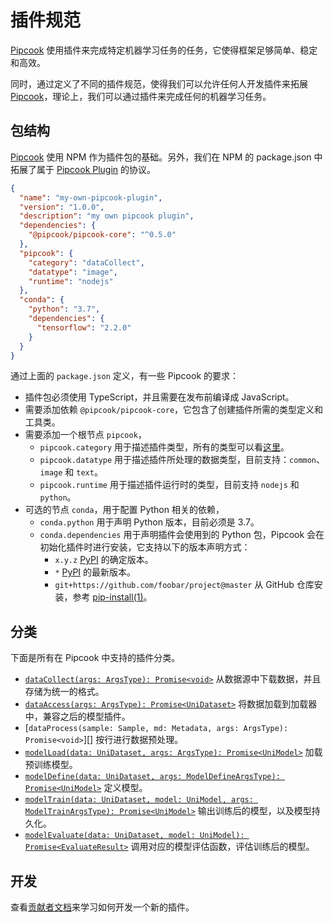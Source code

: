 # 插件规范

[Pipcook][] 使用插件来完成特定机器学习任务的任务，它使得框架足够简单、稳定和高效。

同时，通过定义了不同的插件规范，使得我们可以允许任何人开发插件来拓展 [Pipcook][]，理论上，我们可以通过插件来完成任何的机器学习任务。

## 包结构

[Pipcook][] 使用 NPM 作为插件包的基础。另外，我们在 NPM 的 package.json 中拓展了属于 [Pipcook Plugin][] 的协议。

```json
{
  "name": "my-own-pipcook-plugin",
  "version": "1.0.0",
  "description": "my own pipcook plugin",
  "dependencies": {
    "@pipcook/pipcook-core": "^0.5.0"
  },
  "pipcook": {
    "category": "dataCollect",
    "datatype": "image",
    "runtime": "nodejs"
  },
  "conda": {
    "python": "3.7",
    "dependencies": {
      "tensorflow": "2.2.0"
    }
  }
}
```

通过上面的 `package.json` 定义，有一些 Pipcook 的要求：

- 插件包必须使用 TypeScript，并且需要在发布前编译成 JavaScript。
- 需要添加依赖 `@pipcook/pipcook-core`，它包含了创建插件所需的类型定义和工具类。
- 需要添加一个根节点 `pipcook`，
  - `pipcook.category` 用于描述插件类型，所有的类型可以看[这里](#分类)。
  - `pipcook.datatype` 用于描述插件所处理的数据类型，目前支持：`common`、`image` 和 `text`。
  - `pipcook.runtime` 用于描述插件运行时的类型，目前支持 `nodejs` 和 `python`。
- 可选的节点 `conda`，用于配置 Python 相关的依赖，
  - `conda.python` 用于声明 Python 版本，目前必须是 3.7。
  - `conda.dependencies` 用于声明插件会使用到的 Python 包，Pipcook 会在初始化插件时进行安装，它支持以下的版本声明方式：
    - `x.y.z` [PyPI][] 的确定版本。
    - `*` [PyPI][] 的最新版本。
    - `git+https://github.com/foobar/project@master` 从 GitHub 仓库安装，参考 [pip-install(1)](https://pip.pypa.io/en/stable/reference/pip_install/#git)。

## 分类

下面是所有在 Pipcook 中支持的插件分类。

- [`dataCollect(args: ArgsType): Promise<void>`][] 从数据源中下载数据，并且存储为统一的格式。
- [`dataAccess(args: ArgsType): Promise<UniDataset>`][] 将数据加载到加载器中，兼容之后的模型插件。
- [`dataProcess(sample: Sample, md: Metadata, args: ArgsType): Promise<void>`][] 按行进行数据预处理。
- [`modelLoad(data: UniDataset, args: ArgsType): Promise<UniModel>`][] 加载预训练模型。
- [`modelDefine(data: UniDataset, args: ModelDefineArgsType): Promise<UniModel>`][] 定义模型。
- [`modelTrain(data: UniDataset, model: UniModel, args: ModelTrainArgsType): Promise<UniModel>`][] 输出训练后的模型，以及模型持久化。
- [`modelEvaluate(data: UniDataset, model: UniModel): Promise<EvaluateResult>`][] 调用对应的模型评估函数，评估训练后的模型。

## 开发

查看[贡献者文档](../contributing/contribute-a-plugin.md)来学习如何开发一个新的插件。

[Pipcook]: https://github.com/alibaba/pipcook
[Pipcook Plugin]: ../GLOSSORY.md#pipcook-plugin
[PyPI]: https://pypi.org

[`dataCollect(args: ArgsType): Promise<void>`]: https://alibaba.github.io/pipcook/typedoc/interfaces/datacollecttype.html
[`dataAccess(args: ArgsType): Promise<UniDataset>`]: https://alibaba.github.io/pipcook/typedoc/interfaces/dataaccesstype.html
[`dataProcess(sample: Sample, md: Metadata, args: ArgsType): Promise<Sample>`]: https://alibaba.github.io/pipcook/typedoc/interfaces/dataprocesstype.html
[`modelLoad(data: UniDataset, args: ArgsType): Promise<UniModel>`]: https://alibaba.github.io/pipcook/typedoc/interfaces/modelloadtype.html
[`modelDefine(data: UniDataset, args: ModelDefineArgsType): Promise<UniModel>`]: https://alibaba.github.io/pipcook/typedoc/interfaces/modeldefinetype.html
[`modelTrain(data: UniDataset, model: UniModel, args: ModelTrainArgsType): Promise<UniModel>`]: https://alibaba.github.io/pipcook/typedoc/interfaces/modeltraintype.html
[`modelEvaluate(data: UniDataset, model: UniModel): Promise<EvaluateResult>`]: https://alibaba.github.io/pipcook/typedoc/interfaces/modelevaluatetype.html
